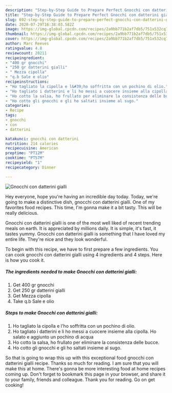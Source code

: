 ```yaml
---
description: "Step-by-Step Guide to Prepare Perfect Gnocchi con datterini gialli"
title: "Step-by-Step Guide to Prepare Perfect Gnocchi con datterini gialli"
slug: 692-step-by-step-guide-to-prepare-perfect-gnocchi-con-datterini-gialli
date: 2020-07-29T16:38:03.582Z
image: https://img-global.cpcdn.com/recipes/2a9bb771b2af7db5/751x532cq70/gnocchi-con-datterini-gialli-recipe-main-photo.jpg
thumbnail: https://img-global.cpcdn.com/recipes/2a9bb771b2af7db5/751x532cq70/gnocchi-con-datterini-gialli-recipe-main-photo.jpg
cover: https://img-global.cpcdn.com/recipes/2a9bb771b2af7db5/751x532cq70/gnocchi-con-datterini-gialli-recipe-main-photo.jpg
author: Marc Reeves
ratingvalue: 4.8
reviewcount: 20211
recipeingredient:
- "400 gr gnocchi"
- "250 gr datterini gialli"
- " Mezza cipolla"
- "q.b Sale e olio"
recipeinstructions:
- "Ho tagliato la cipolla e l&#39;ho soffritta con un pochino di olio."
- "Ho tagliato i datterini e li ho messi a cuocere insieme alla cipolla. Ho salato e aggiunto un pochino di acqua"
- "Ho cotto la salsa, ho frullato per eliminare la consistenza delle bucce."
- "Ho cotto gli gnocchi e gli ho saltati insieme al sugo."
categories:
- Recipe
tags:
- gnocchi
- con
- datterini

katakunci: gnocchi con datterini 
nutrition: 214 calories
recipecuisine: American
preptime: "PT12M"
cooktime: "PT57M"
recipeyield: "1"
recipecategory: Dinner

---
```



![Gnocchi con datterini gialli](https://img-global.cpcdn.com/recipes/2a9bb771b2af7db5/751x532cq70/gnocchi-con-datterini-gialli-recipe-main-photo.jpg)

Hey everyone, hope you're having an incredible day today. Today, we're going to make a distinctive dish, gnocchi con datterini gialli. One of my favorites food recipes. This time, I'm gonna make it a bit tasty. This will be really delicious.



Gnocchi con datterini gialli is one of the most well liked of recent trending meals on earth. It is appreciated by millions daily. It is simple, it's fast, it tastes yummy. Gnocchi con datterini gialli is something that I have loved my entire life. They're nice and they look wonderful.


To begin with this recipe, we have to first prepare a few ingredients. You can cook gnocchi con datterini gialli using 4 ingredients and 4 steps. Here is how you cook it.

<!--inarticleads1-->

##### The ingredients needed to make Gnocchi con datterini gialli:

1. Get 400 gr gnocchi
1. Get 250 gr datterini gialli
1. Get  Mezza cipolla
1. Take q.b Sale e olio




<!--inarticleads2-->

##### Steps to make Gnocchi con datterini gialli:

1. Ho tagliato la cipolla e l&#39;ho soffritta con un pochino di olio.
1. Ho tagliato i datterini e li ho messi a cuocere insieme alla cipolla. Ho salato e aggiunto un pochino di acqua
1. Ho cotto la salsa, ho frullato per eliminare la consistenza delle bucce.
1. Ho cotto gli gnocchi e gli ho saltati insieme al sugo.




So that is going to wrap this up with this exceptional food gnocchi con datterini gialli recipe. Thanks so much for reading. I am sure that you will make this at home. There's gonna be more interesting food at home recipes coming up. Don't forget to bookmark this page in your browser, and share it to your family, friends and colleague. Thank you for reading. Go on get cooking!
